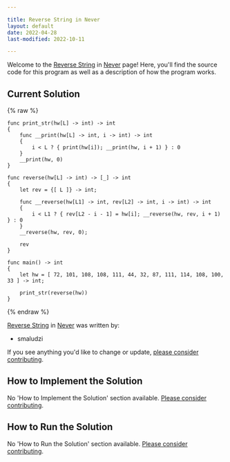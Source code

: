 ```yaml
---

title: Reverse String in Never
layout: default
date: 2022-04-28
last-modified: 2022-10-11

---
```


Welcome to the [Reverse String](https://sampleprograms.io/projects/reverse-string) in [Never](https://sampleprograms.io/languages/never) page! Here, you'll find the source code for this program as well as a description of how the program works.

## Current Solution

{% raw %}

```never
func print_str(hw[L] -> int) -> int
{
    func __print(hw[L] -> int, i -> int) -> int
    {
        i < L ? { print(hw[i]); __print(hw, i + 1) } : 0
    }
    __print(hw, 0)
}

func reverse(hw[L] -> int) -> [_] -> int
{
    let rev = {[ L ]} -> int;
    
    func __reverse(hw[L1] -> int, rev[L2] -> int, i -> int) -> int
    {
        i < L1 ? { rev[L2 - i - 1] = hw[i]; __reverse(hw, rev, i + 1) } : 0 
    }
    __reverse(hw, rev, 0);

    rev
}

func main() -> int
{
    let hw = [ 72, 101, 108, 108, 111, 44, 32, 87, 111, 114, 108, 100, 33 ] -> int;
    
    print_str(reverse(hw))
}
```

{% endraw %}

[Reverse String](https://sampleprograms.io/projects/reverse-string) in [Never](https://sampleprograms.io/languages/never) was written by:

- smaludzi

If you see anything you'd like to change or update, [please consider contributing](https://github.com/TheRenegadeCoder/sample-programs).

## How to Implement the Solution

No 'How to Implement the Solution' section available. [Please consider contributing](https://github.com/TheRenegadeCoder/sample-programs-website).

## How to Run the Solution

No 'How to Run the Solution' section available. [Please consider contributing](https://github.com/TheRenegadeCoder/sample-programs-website).